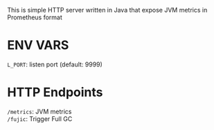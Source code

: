 This is simple HTTP server written in Java that expose JVM metrics in Prometheus format

# ENV VARS
`L_PORT`: listen port (default: 9999)

# HTTP Endpoints
`/metrics`: JVM metrics  
`/fujic`: Trigger Full GC  